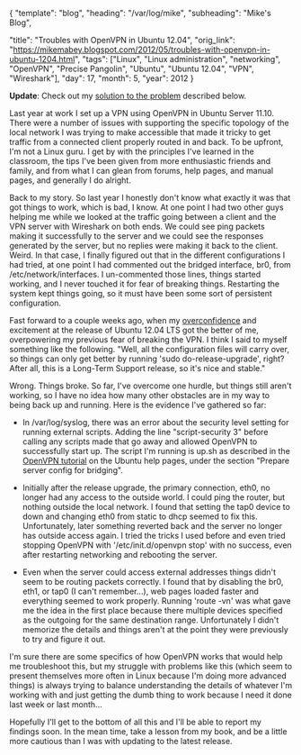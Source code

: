 {
  "template": "blog",
  "heading": "/var/log/mike",
  "subheading": "Mike's Blog",

  "title": "Troubles with OpenVPN in Ubuntu 12.04",
  "orig_link": "https://mikemabey.blogspot.com/2012/05/troubles-with-openvpn-in-ubuntu-1204.html",
  "tags": ["Linux", "Linux administration", "networking", "OpenVPN", "Precise Pangolin", "Ubuntu", "Ubuntu 12.04", 
           "VPN", "Wireshark"],
  "day": 17,
  "month": 5,
  "year": 2012
}

**Update**: Check out my [solution to the problem](/blog/2012/06/openvpn-update-fixed.md) described below.

Last year at work I set up a VPN using OpenVPN in Ubuntu Server 11.10. There were a number of issues with supporting
the specific topology of the local network I was trying to make accessible that made it tricky to get traffic from a
connected client properly routed in and back. To be upfront, I'm not a Linux guru. I get by with the principles I've
learned in the classroom, the tips I've been given from more enthusiastic friends and family, and from what I can glean
from forums, help pages, and manual pages, and generally I do alright.

Back to my story. So last year I honestly don't know what exactly it was that got things to work, which is bad, I know.
At one point I had two other guys helping me while we looked at the traffic going between a client and the VPN server
with Wireshark on both ends. We could see ping packets making it successfully to the server and we could see the
responses generated by the server, but no replies were making it back to the client. Weird. In that case, I finally
figured out that in the different configurations I had tried, at one point I had commented out the bridged interface,
br0, from /etc/network/interfaces. I un-commented those lines, things started working, and I never touched it for fear
of breaking things. Restarting the system kept things going, so it must have been some sort of persistent
configuration.

Fast forward to a couple weeks ago, when my [overconfidence](/blog/2012/05/risk_intelligence.md) and excitement at the
release of Ubuntu 12.04 LTS got the better of me, overpowering my previous fear of breaking the VPN. I think I said to
myself something like the following.  "Well, all the configuration files will carry over, so things can only get better
by running 'sudo do-release-upgrade', right? After all, this is a Long-Term Support release, so it's nice and stable."

Wrong. Things broke. So far, I've overcome one hurdle, but things still aren't working, so I have no idea how many other
obstacles are in my way to being back up and running. Here is the evidence I've gathered so far:

* In /var/log/syslog, there was an error about the security level setting for running external scripts. Adding the line
  "script-security 3" before calling any scripts made that go away and allowed OpenVPN to successfully start up. The
  script I'm running is up.sh as described in the [OpenVPN
  tutorial](https://help.ubuntu.com/12.04/serverguide/openvpn.html) on the Ubuntu help pages, under the section "Prepare
  server config for bridging".

* Initially after the release upgrade, the primary connection, eth0, no longer had any access to the outside world. I
  could ping the router, but nothing outside the local network. I found that setting the tap0 device to down and
  changing eth0 from static to dhcp seemed to fix this. Unfortunately, later something reverted back and the server no
  longer has outside access again. I tried the tricks I used before and even tried stopping OpenVPN with
  '/etc/init.d/openvpn stop' with no success, even after restarting networking and rebooting the server.

* Even when the server could access external addresses things didn't seem to be routing packets correctly. I found that
  by disabling the br0, eth1, or tap0 (I can't remember...), web pages loaded faster and everything seemed to work
  properly. Running 'route -vn' was what gave me the idea in the first place because there multiple devices specified as
  the outgoing for the same destination range. Unfortunately I didn't memorize the details and things aren't at the
  point they were previously to try and figure it out.

I'm sure there are some specifics of how OpenVPN works that would help me troubleshoot this, but my struggle with
problems like this (which seem to present themselves more often in Linux because I'm doing more advanced things) is
always trying to balance understanding the details of whatever I'm working with and just getting the dumb thing to work
because I need it done last week or last month...

Hopefully I'll get to the bottom of all this and I'll be able to report my findings soon. In the mean time, take a
lesson from my book, and be a little more cautious than I was with updating to the latest release.
